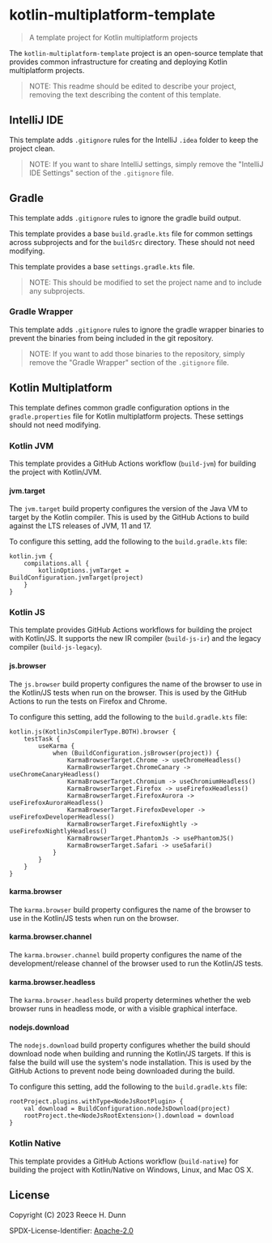 # kotlin-multiplatform-template
> A template project for Kotlin multiplatform projects

The `kotlin-multiplatform-template` project is an open-source template that
provides common infrastructure for creating and deploying Kotlin multiplatform
projects.

> NOTE: This readme should be edited to describe your project, removing the
> text describing the content of this template.

## IntelliJ IDE
This template adds `.gitignore` rules for the IntelliJ `.idea` folder to keep
the project clean.
> NOTE: If you want to share IntelliJ settings, simply remove the "IntelliJ IDE
> Settings" section of the `.gitignore` file.

## Gradle
This template adds `.gitignore` rules to ignore the gradle build output.

This template provides a base `build.gradle.kts` file for common settings
across subprojects and for the `buildSrc` directory. These should not need
modifying.

This template provides a base `settings.gradle.kts` file.
> NOTE: This should be modified to set the project name and to include any
> subprojects.

### Gradle Wrapper
This template adds `.gitignore` rules to ignore the gradle wrapper binaries to
prevent the binaries from being included in the git repository.
> NOTE: If you want to add those binaries to the repository, simply remove the
> "Gradle Wrapper" section of the `.gitignore` file.

## Kotlin Multiplatform
This template defines common gradle configuration options in the
`gradle.properties` file for Kotlin multiplatform projects. These settings
should not need modifying.

### Kotlin JVM
This template provides a GitHub Actions workflow (`build-jvm`) for building the
project with Kotlin/JVM.

#### jvm.target
The `jvm.target` build property configures the version of the Java VM to target
by the Kotlin compiler. This is used by the GitHub Actions to build against the
LTS releases of JVM, 11 and 17.

To configure this setting, add the following to the `build.gradle.kts` file:
```
kotlin.jvm {
    compilations.all {
        kotlinOptions.jvmTarget = BuildConfiguration.jvmTarget(project)
    }
}
```

### Kotlin JS
This template provides GitHub Actions workflows for building the project with
Kotlin/JS. It supports the new IR compiler (`build-js-ir`) and the legacy
compiler (`build-js-legacy`).

#### js.browser
The `js.browser` build property configures the name of the browser to use in
the Kotlin/JS tests when run on the browser. This is used by the GitHub Actions
to run the tests on Firefox and Chrome.

To configure this setting, add the following to the `build.gradle.kts` file:
```
kotlin.js(KotlinJsCompilerType.BOTH).browser {
    testTask {
        useKarma {
            when (BuildConfiguration.jsBrowser(project)) {
                KarmaBrowserTarget.Chrome -> useChromeHeadless()
                KarmaBrowserTarget.ChromeCanary -> useChromeCanaryHeadless()
                KarmaBrowserTarget.Chromium -> useChromiumHeadless()
                KarmaBrowserTarget.Firefox -> useFirefoxHeadless()
                KarmaBrowserTarget.FirefoxAurora -> useFirefoxAuroraHeadless()
                KarmaBrowserTarget.FirefoxDeveloper -> useFirefoxDeveloperHeadless()
                KarmaBrowserTarget.FirefoxNightly -> useFirefoxNightlyHeadless()
                KarmaBrowserTarget.PhantomJs -> usePhantomJS()
                KarmaBrowserTarget.Safari -> useSafari()
            }
        }
    }
}
```

#### karma.browser
The `karma.browser` build property configures the name of the browser to use in
the Kotlin/JS tests when run on the browser.

#### karma.browser.channel
The `karma.browser.channel` build property configures the name of the
development/release channel of the browser used to run the Kotlin/JS tests.

#### karma.browser.headless
The `karma.browser.headless` build property determines whether the web browser
runs in headless mode, or with a visible graphical interface.

#### nodejs.download
The `nodejs.download` build property configures whether the build should
download node when building and running the Kotlin/JS targets. If this is false
the build will use the system's node installation. This is used by the GitHub
Actions to prevent node being downloaded during the build.

To configure this setting, add the following to the `build.gradle.kts` file:
```
rootProject.plugins.withType<NodeJsRootPlugin> {
    val download = BuildConfiguration.nodeJsDownload(project)
    rootProject.the<NodeJsRootExtension>().download = download
}
```

### Kotlin Native
This template provides a GitHub Actions workflow (`build-native`) for building
the project with Kotlin/Native on Windows, Linux, and Mac OS X.

## License
Copyright (C) 2023 Reece H. Dunn

SPDX-License-Identifier: [Apache-2.0](LICENSE)
